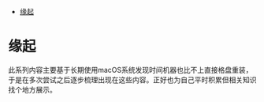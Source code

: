 <!--ts-->
* [缘起](#缘起)

<!-- Created by https://github.com/ekalinin/github-markdown-toc -->
<!-- Added by: runner, at: Fri Sep 16 12:26:15 UTC 2022 -->

<!--te-->
# 缘起

此系列内容主要基于长期使用macOS系统发现时间机器也比不上直接格盘重装，于是在多次尝试之后逐步梳理出现在这些内容。正好也为自己平时积累但相关知识找个地方展示。